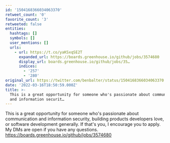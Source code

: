 ```yaml
---
id: '1504168366034063370'
retweet_count: '0'
favorite_count: '3'
retweeted: false
entities:
  hashtags: []
  symbols: []
  user_mentions: []
  urls:
    - url: https://t.co/yaKSxqSE2T
      expanded_url: https://boards.greenhouse.io/github/jobs/3574680
      display_url: boards.greenhouse.io/github/jobs/35…
      indices:
        - '257'
        - '280'
original_url: https://twitter.com/benbalter/status/1504168366034063370
date: '2022-03-16T18:50:59.000Z'
title: >-
  This is a great opportunity for someone who's passionate about communication
  and information securit…
---
```


This is a great opportunity for someone who's passionate about communication and information security, building products developers love, or software development generally. If that's you, I encourage you to apply. My DMs are open if you have any questions. https://boards.greenhouse.io/github/jobs/3574680